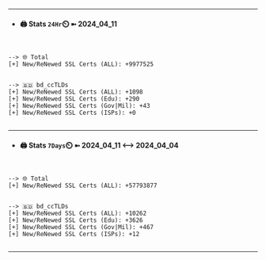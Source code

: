 

---
- #### 🖨️ **Stats** `24Hr`⏲️ ➼ 2024_04_11
```console


--> 🌐 Total
[+] New/ReNewed SSL Certs (ALL): +9977525


--> 🇧🇩 bd_ccTLDs
[+] New/ReNewed SSL Certs (ALL): +1098
[+] New/ReNewed SSL Certs (Edu): +290
[+] New/ReNewed SSL Certs (Gov|Mil): +43
[+] New/ReNewed SSL Certs (ISPs): +0


```

---
- #### 🖨️ **Stats** `7Days`⏲️ ➼ 2024_04_11 <--> 2024_04_04
```console


--> 🌐 Total
[+] New/ReNewed SSL Certs (ALL): +57793877


--> 🇧🇩 bd_ccTLDs
[+] New/ReNewed SSL Certs (ALL): +10262
[+] New/ReNewed SSL Certs (Edu): +3626
[+] New/ReNewed SSL Certs (Gov|Mil): +467
[+] New/ReNewed SSL Certs (ISPs): +12


```

---

